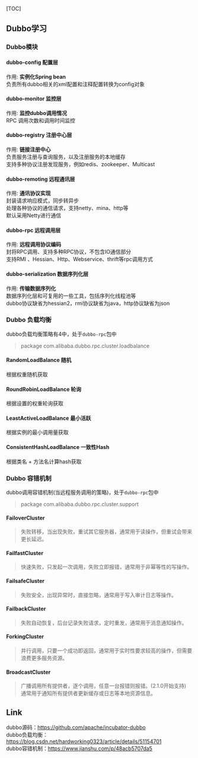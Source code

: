 [TOC]
## Dubbo学习

### Dubbo模块

#### dubbo-config 配置层
作用: **实例化Spring bean**  
负责所有dubbo相关的xml配置和注释配置转换为config对象

#### dubbo-monitor 监控层
作用: **监控dubbo调用情况**  
RPC 调用次数和调用时间监控

#### dubbo-registry 注册中心层
作用: **链接注册中心**  
负责服务注册与查询服务，以及注册服务的本地缓存  
支持多种协议注册发现服务，例如redis、zookeeper、Multicast

#### dubbo-remoting 远程通讯层
作用: **通讯协议实现**  
封装请求响应模式，同步转异步   
处理各种协议的通信请求，支持netty、mina、http等  
默认采用Netty进行通信 

#### dubbo-rpc 远程调用层
作用: **远程调用协议编码**  
封将RPC调用、支持多种RPC协议，不包含IO通信部分  
支持RMI 、Hessian、Http、Webservice、thrift等rpc调用方式 

#### dubbo-serialization 数据序列化层
作用: **传输数据序列化**  
数据序列化层和可复用的一些工具，包括序列化线程池等  
dubbo协议缺省为hessian2，rmi协议缺省为java，http协议缺省为json 

### Dubbo 负载均衡
dubbo负载均衡策略有4中，处于`dubbo-rpc`包中

> package com.alibaba.dubbo.rpc.cluster.loadbalance
#### RandomLoadBalance 随机
根据权重随机获取

#### RoundRobinLoadBalance 轮询
根据设置的权重轮询获取

#### LeastActiveLoadBalance 最小活跃
根据实例的最小调用量获取

#### ConsistentHashLoadBalance 一致性Hash
根据类名 + 方法名计算hash获取

### Dubbo 容错机制
dubbo调用容错机制(当远程服务调用的策略)，处于`dubbo-rpc`包中
> package com.alibaba.dubbo.rpc.cluster.support

#### FailoverCluster
> 失败转移，当出现失败，重试其它服务器，通常用于读操作，但重试会带来更长延迟。
#### FailfastCluster
> 快速失败，只发起一次调用，失败立即报错，通常用于非幂等性的写操作。
#### FailsafeCluster
> 失败安全，出现异常时，直接忽略，通常用于写入审计日志等操作。 
#### FailbackCluster
> 失败自动恢复，后台记录失败请求，定时重发，通常用于消息通知操作。
#### ForkingCluster
>  并行调用，只要一个成功即返回，通常用于实时性要求较高的操作，但需要浪费更多服务资源。
#### BroadcastCluster
> 广播调用所有提供者，逐个调用，任意一台报错则报错。(2.1.0开始支持)  
通常用于通知所有提供者更新缓存或日志等本地资源信息。

## Link
dubbo源码：https://github.com/apache/incubator-dubbo  
dubbo负载均衡：https://blog.csdn.net/hardworking0323/article/details/51154701  
dubbo容错机制：https://www.jianshu.com/p/48acb5707da5   

